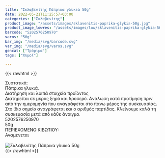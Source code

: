 ```yaml
---
title: "Σκλαβενίτης Πάπρικα γλυκιά 50g"
date: 2022-05-21T11:25:57+03:00
categories: ["Σκλαβενίτης"]
product_image: "/assets/images/sklavenitis-paprika-glykia-50g.jpg"
product_image_lowres: "/assets/images/low/sklavenitis-paprika-glykia-50g.jpg"
barcode: "5202576250970"
varos: "50g"
bar_img: "/media/svg/barcode.svg"
var_img: "/media/svg/varos.svg"
gencat: ["Τρόφιμα"]
tags: ["Χυμοί"]

---
```

{{< rawhtml >}}

<div class="sload579"><div class="product"><div id="sistatika">Συστατικά:</div><div class="alltext">Πάπρικα γλυκιά.</div><div id="loipa">Διατήρηση και λοιπά στοιχεία προϊόντος</div><div class="alltext">Διατηρείται σε μέρος ξηρό και δροσερό. Aνάλωση κατά προτίμηση πριν από την ημερομηνία που αναγράφεται στο πάνω μέρος της συσκευασίας. Στο ίδιο σημείο αναγράφεται και ο αριθμός παρτίδας. Κλείνουμε καλά τη συσκευασία μετά από κάθε άνοιγμα.</div><div id="barcode"><div id="barimage1"></div><span id="bartext">5202576250970</span></div><div id="varos"><div id="varosimage1"></div><span id="varostext">50g</span></div><div id="kivotio">ΠΕΡΙΕΧΟΜΕΝΟ ΚΙΒΩΤΙΟΥ:<br>Αναμένεται</div><br><div class="pimg"><img alt="Σκλαβενίτης Πάπρικα γλυκιά 50g" title="Σκλαβενίτης Πάπρικα γλυκιά 50g" src="/assets/images/sklavenitis-paprika-glykia-50g.jpg"></div></div></div>
{{< /rawhtml >}}


